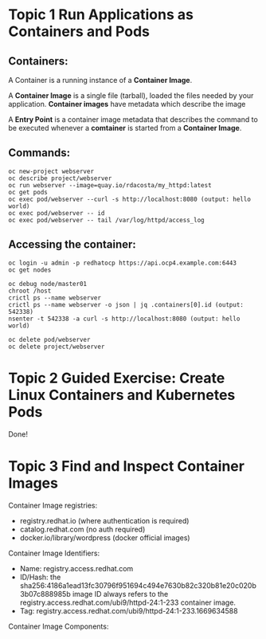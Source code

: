 # Topic 1 Run Applications as Containers and Pods

## Containers:
A Container is a running instance of a **Container Image**.

A **Container Image** is a single file (tarball), loaded the files needed by your application. **Container images** have metadata which describe the image

A **Entry Point** is a container image metadata that describes the command to be executed whenever a **comtainer** is started from a **Container Image**.

## Commands:

```
oc new-project webserver
oc describe project/webserver
oc run webserver --image=quay.io/rdacosta/my_httpd:latest
oc get pods
oc exec pod/webserver --curl -s http://localhost:8080 (output: hello world)
oc exec pod/webserver -- id
oc exec pod/webserver -- tail /var/log/httpd/access_log
```

## Accessing the container:

```
oc login -u admin -p redhatocp https://api.ocp4.example.com:6443
oc get nodes

oc debug node/master01
chroot /host
crictl ps --name webserver
crictl ps --name webserver -o json | jq .containers[0].id (output: 542338)
nsenter -t 542338 -a curl -s http://localhost:8080 (output: hello world)
```

```
oc delete pod/webserver
oc delete project/webserver
```
# Topic 2 Guided Exercise: Create Linux Containers and Kubernetes Pods
Done!

# Topic 3 Find and Inspect Container Images

Container Image registries:
- registry.redhat.io (where authentication is required)
- catalog.redhat.com (no auth required)
- docker.io/library/wordpress (docker official images)

Container Image Identifiers:
- Name: registry.access.redhat.com
- ID/Hash: the sha256:4186a1ead13fc30796f951694c494e7630b82c320b81e20c020b3b07c888985b image ID always refers to the registry.access.redhat.com/ubi9/httpd-24:1-233 container image.
- Tag: registry.access.redhat.com/ubi9/httpd-24:1-233.1669634588

Container Image Components:
